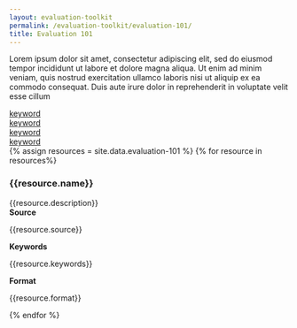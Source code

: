 ```yaml
---
layout: evaluation-toolkit
permalink: /evaluation-toolkit/evaluation-101/
title: Evaluation 101
---
```

<p>Lorem ipsum dolor sit amet, consectetur adipiscing elit, sed do eiusmod tempor incididunt ut labore et dolore magna aliqua. Ut enim ad minim veniam, quis nostrud exercitation ullamco laboris nisi ut aliquip ex ea commodo consequat. Duis aute irure dolor in reprehenderit in voluptate velit esse cillum</p>
<div class="grid-row grid-gap">
	<div class="mobile-lg:grid-col padding-2">
		<a class="usa-button btn-primary border-0 padding-keyword" href="{{site.baseurl}}/about/" aria-label="keyword">keyword</a>
	</div>
	<div class="mobile-lg:grid-col padding-2">
		<a class="usa-button btn-primary border-0 padding-keyword" href="{{site.baseurl}}/about/" aria-label="keyword">keyword</a>
	</div>
	<div class="mobile-lg:grid-col padding-2">
		<a class="usa-button btn-primary border-0 padding-keyword" href="{{site.baseurl}}/about/" aria-label="keyword">keyword</a>
	</div>
	<div class="mobile-lg:grid-col padding-2">
		<a class="usa-button btn-primary border-0 padding-keyword" href="{{site.baseurl}}/about/" aria-label="keyword">keyword</a>
	</div>
</div>
{% assign resources = site.data.evaluation-101 %}
{% for resource in resources%}
<div class="event-card padding-bottom-3 margin-top-1">
	<div class="grid-row clearfix shadow-5 radius-lg bg-white padding-2 flex-align-center">
		<div class="tablet:grid-col-12">
			<h3 class="title text-no-underline">{{resource.name}}</h3>
			<div class="text-base margin-bottom-1">
				<div class="margin-top-neg-105">
					{{resource.description}}
				</div>
			</div>
		</div>
		<div class="grid-row tablet:grid-col-12">
			<div class="grid-col-4 tablet:grid-col-4">
			<strong>Source</strong>
			<p class="margin-top-0">{{resource.source}}</p>
			</div>
			<div class="grid-col-4 tablet:grid-col-4">
			<strong>Keywords</strong>
			<p class="margin-top-0">{{resource.keywords}}</p>
			</div>
			<div class="grid-col-4 tablet:grid-col-4">
			<strong>Format</strong>
			<p class="margin-top-0">{{resource.format}}</p>
			</div>
		</div>
	</div>
</div>
{% endfor %}